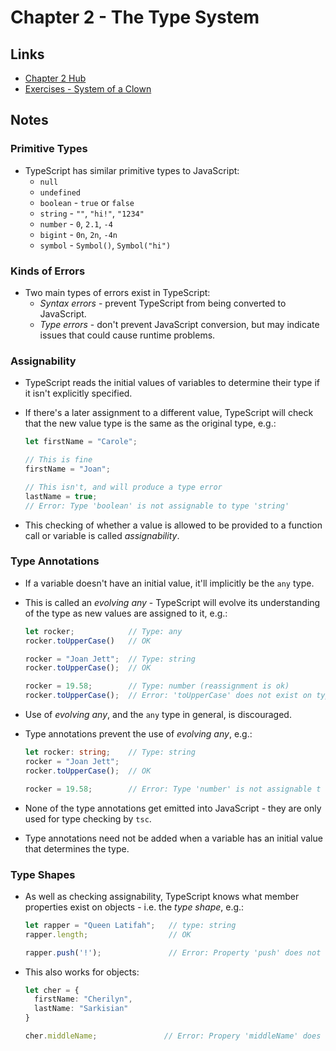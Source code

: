 # Chapter 2 - The Type System

## Links

- [Chapter 2 Hub][ref-chapter02-hub]
- [Exercises - System of a Clown][ref-chapter02-exercises-system-of-a-clown]

## Notes

### Primitive Types

- TypeScript has similar primitive types to JavaScript:
  - `null`
  - `undefined`
  - `boolean` - `true` or `false`
  - `string` - `""`, `"hi!"`, `"1234"`
  - `number` - `0`, `2.1`, `-4`
  - `bigint` - `0n`, `2n`, `-4n`
  - `symbol` - `Symbol()`, `Symbol("hi")`


### Kinds of Errors

- Two main types of errors exist in TypeScript:
  - _Syntax errors_ - prevent TypeScript from being converted to JavaScript.
  - _Type errors_ - don't prevent JavaScript conversion, but may indicate issues
    that could cause runtime problems. 


### Assignability

- TypeScript reads the initial values of variables to determine their type if it
  isn't explicitly specified.

- If there's a later assignment to a different value, TypeScript will check that
  the new value type is the same as the original type, e.g.:

  ```typescript
  let firstName = "Carole";
  
  // This is fine
  firstName = "Joan";
  
  // This isn't, and will produce a type error
  lastName = true;
  // Error: Type 'boolean' is not assignable to type 'string' 
  ```

- This checking of whether a value is allowed to be provided to a function call
  or variable is called _assignability_.


### Type Annotations

- If a variable doesn't have an initial value, it'll implicitly be the `any`
  type.

- This is called an _evolving any_ - TypeScript will evolve its understanding of
  the type as new values are assigned to it, e.g.:

  ```typescript
  let rocker;            // Type: any
  rocker.toUpperCase()   // OK
  
  rocker = "Joan Jett";  // Type: string
  rocker.toUpperCase();  // OK
  
  rocker = 19.58;        // Type: number (reassignment is ok)
  rocker.toUpperCase();  // Error: 'toUpperCase' does not exist on type 'number'
  ```

- Use of _evolving any_, and the `any` type in general, is discouraged.

- Type annotations prevent the use of _evolving any_, e.g.:

  ```typescript
  let rocker: string;    // Type: string
  rocker = "Joan Jett";
  rocker.toUpperCase();  // OK
  
  rocker = 19.58;        // Error: Type 'number' is not assignable t otype 'string'
  ```

- None of the type annotations get emitted into JavaScript - they are only used
  for type checking by `tsc`.

- Type annotations need not be added when a variable has an initial value that
  determines the type.


### Type Shapes

- As well as checking assignability, TypeScript knows what member properties
  exist on objects - i.e. the _type shape_, e.g.:

  ```typescript
  let rapper = "Queen Latifah";   // type: string
  rapper.length;                  // OK
  
  rapper.push('!');               // Error: Property 'push' does not exist on type 'string'
  ```

- This also works for objects:

  ```typescript
  let cher = {
    firstName: "Cherilyn",
    lastName: "Sarkisian"
  }
  
  cher.middleName;               // Error: Propery 'middleName' does not exist on type...
  ```



<!-- References -->

[ref-chapter02-hub]: https://www.learningtypescript.com/the-type-system/
[ref-chapter02-exercises-system-of-a-clown]: https://www.learningtypescript.com/the-type-system/system-of-a-clown/
